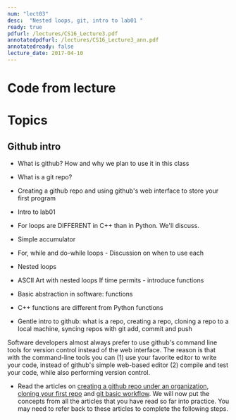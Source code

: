 ```yaml
---
num: "lect03"
desc:  "Nested loops, git, intro to lab01 "
ready: true
pdfurl: /lectures/CS16_Lecture3.pdf
annotatedpdfurl: /lectures/CS16_Lecture3_ann.pdf 
annotatedready: false
lecture_date: 2017-04-10
---
```



# Code from lecture


# Topics 

## Github intro
* What is github? How and why we plan to use it in this class
* What is a git repo?
* Creating a github repo and using github's web interface to store your first program

* Intro to lab01
* For loops are DIFFERENT in C++ than in Python. We'll discuss.
* Simple accumulator
* For, while and do-while loops - Discussion on when to use each
* Nested loops 
* ASCII Art with nested loops
If time permits - introduce functions
* Basic abstraction in software: functions
* C++ functions are different from Python functions


* Gentle intro to github: what is a repo, creating a repo,  cloning a repo to a local machine, syncing repos with git add, commit and push

Software developers almost always prefer to use github's command line tools for version control instead of the web interface. The reason is that with the command-line tools you can (1) use your favorite editor to write your code, instead of github's simple web-based editor (2) compile and test your code, while also performing version control. 

* Read the articles on [creating a github repo under an organization](https://ucsb-cs16.github.io/topics/github_com_create_private_repo_under_org/), [cloning your first repo](https://ucsb-cs56-pconrad.github.io/topics/git_cloning_your_first_repo/) and [git basic workflow](https://ucsb-cs56-pconrad.github.io/topics/git_basic_workflow/).  We will now put the concepts from all the articles that you have read so far into practice. You may need to refer back to these articles to complete the following steps.


